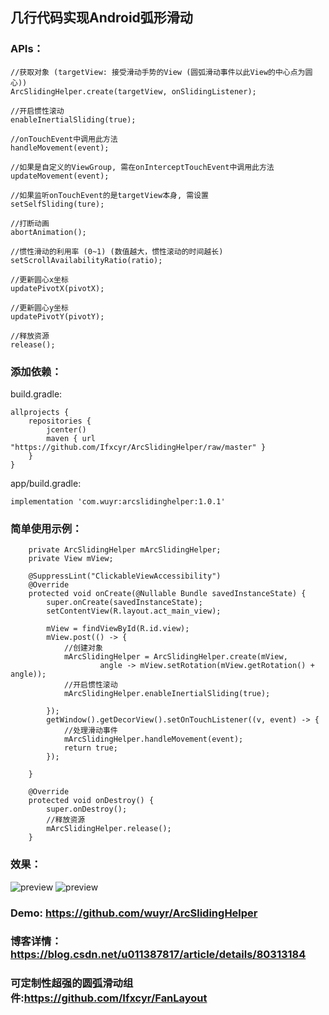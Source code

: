 ## 几行代码实现Android弧形滑动
### APIs： 
```
//获取对象 (targetView: 接受滑动手势的View (圆弧滑动事件以此View的中心点为圆心))
ArcSlidingHelper.create(targetView, onSlidingListener);

//开启惯性滚动
enableInertialSliding(true);

//onTouchEvent中调用此方法
handleMovement(event);

//如果是自定义的ViewGroup, 需在onInterceptTouchEvent中调用此方法
updateMovement(event);

//如果监听onTouchEvent的是targetView本身, 需设置
setSelfSliding(ture);

//打断动画
abortAnimation();

//惯性滑动的利用率 (0~1) (数值越大，惯性滚动的时间越长)
setScrollAvailabilityRatio(ratio);

//更新圆心x坐标
updatePivotX(pivotX);

//更新圆心y坐标
updatePivotY(pivotY);

//释放资源
release();
```
### 添加依赖：
build.gradle:
```
allprojects {
    repositories {
        jcenter()
        maven { url "https://github.com/Ifxcyr/ArcSlidingHelper/raw/master" }
    }
}
```
app/build.gradle:
```
implementation 'com.wuyr:arcslidinghelper:1.0.1'
```
### 简单使用示例：
```
    private ArcSlidingHelper mArcSlidingHelper;
    private View mView;

    @SuppressLint("ClickableViewAccessibility")
    @Override
    protected void onCreate(@Nullable Bundle savedInstanceState) {
        super.onCreate(savedInstanceState);
        setContentView(R.layout.act_main_view);

        mView = findViewById(R.id.view);
        mView.post(() -> {
            //创建对象
            mArcSlidingHelper = ArcSlidingHelper.create(mView,
                    angle -> mView.setRotation(mView.getRotation() + angle));
            //开启惯性滚动
            mArcSlidingHelper.enableInertialSliding(true);

        });
        getWindow().getDecorView().setOnTouchListener((v, event) -> {
            //处理滑动事件
            mArcSlidingHelper.handleMovement(event);
            return true;
        });

    }

    @Override
    protected void onDestroy() {
        super.onDestroy();
        //释放资源
        mArcSlidingHelper.release();
    }
```
### 效果：
![preview](https://github.com/wuyr/ArcSlidingHelper/raw/master/preview.gif) ![preview](https://github.com/wuyr/ArcSlidingHelper/raw/master/preview2.gif)
### Demo: https://github.com/wuyr/ArcSlidingHelper
### 博客详情：https://blog.csdn.net/u011387817/article/details/80313184
### 可定制性超强的圆弧滑动组件:https://github.com/Ifxcyr/FanLayout
